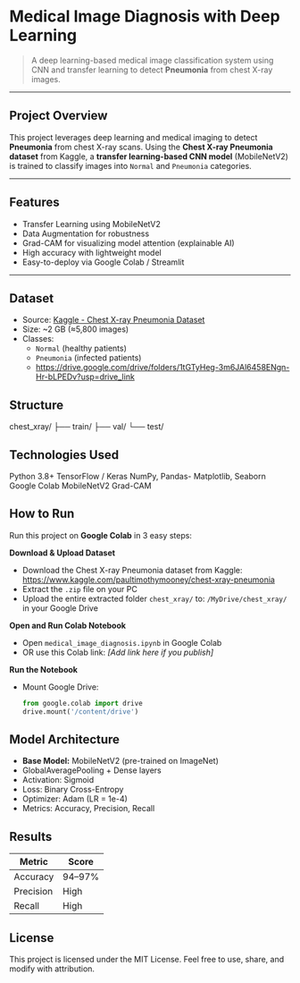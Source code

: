 # Medical Image Diagnosis with Deep Learning
> A deep learning-based medical image classification system using CNN and transfer learning to detect **Pneumonia** from chest X-ray images.
---
##  Project Overview

This project leverages deep learning and medical imaging to detect **Pneumonia** from chest X-ray scans. Using the **Chest X-ray Pneumonia dataset** from Kaggle, a **transfer learning-based CNN model** (MobileNetV2) is trained to classify images into `Normal` and `Pneumonia` categories.

---

##  Features

-  Transfer Learning using MobileNetV2
-  Data Augmentation for robustness
-  Grad-CAM for visualizing model attention (explainable AI)
-  High accuracy with lightweight model
-  Easy-to-deploy via Google Colab / Streamlit

---

##  Dataset

- Source: [Kaggle - Chest X-ray Pneumonia Dataset](https://www.kaggle.com/paultimothymooney/chest-xray-pneumonia)
- Size: ~2 GB (≈5,800 images)
- Classes: 
  - `Normal` (healthy patients)
  - `Pneumonia` (infected patients)
  - https://drive.google.com/drive/folders/1tGTyHeg-3m6JAl6458ENgn-Hr-bLPEDv?usp=drive_link

## Structure

chest_xray/
├── train/
├── val/
└── test/

##  Technologies Used

Python 3.8+
TensorFlow / Keras
NumPy, Pandas- 
Matplotlib, Seaborn
Google Colab
MobileNetV2
 Grad-CAM


## How to Run

Run this project on **Google Colab** in 3 easy steps:

 **Download & Upload Dataset**
- Download the Chest X-ray Pneumonia dataset from Kaggle:
  https://www.kaggle.com/paultimothymooney/chest-xray-pneumonia
- Extract the `.zip` file on your PC
- Upload the entire extracted folder `chest_xray/` to:
  `/MyDrive/chest_xray/` in your Google Drive

 **Open and Run Colab Notebook**
- Open `medical_image_diagnosis.ipynb` in Google Colab
- OR use this Colab link: *[Add link here if you publish]*

 **Run the Notebook**
- Mount Google Drive:
  ```python
  from google.colab import drive
  drive.mount('/content/drive')


##  Model Architecture

-  **Base Model:** MobileNetV2 (pre-trained on ImageNet)
-  GlobalAveragePooling + Dense layers
-  Activation: Sigmoid
-  Loss: Binary Cross-Entropy
-  Optimizer: Adam (LR = 1e-4)
-  Metrics: Accuracy, Precision, Recall

## Results

| Metric    | Score     |
|-----------|-----------|
| Accuracy  | 94–97%    |
| Precision | High      |
| Recall    | High      |


## License
This project is licensed under the MIT License.
Feel free to use, share, and modify with attribution.






